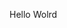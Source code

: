 Hello Wolrd































































































